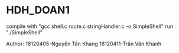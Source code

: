 # HDH_DOAN1
compile with "gcc shell.c route.c stringHandler.c -o SimpleShell"
run "./SimpleShell"


Author:
18120405-Nguyễn Tấn Khang
18120411-Trần Văn Khánh
